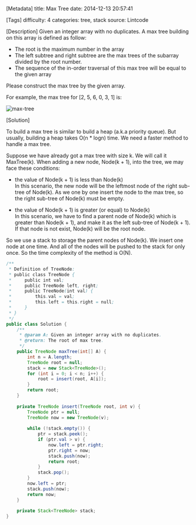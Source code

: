 [Metadata]
title: Max Tree
date: 2014-12-13 20:57:41 

[Tags]
difficulty: 4
categories: tree, stack
source: Lintcode

[Description]
Given an integer array with no duplicates. A max tree building on this array is defined as follow:

* The root is the maximum number in the array
* The left subtree and right subtree are the max trees of the subarray divided by the root number.
* The sequence of the in-order traversal of this max tree will be equal to the given array

Please construct the max tree by the given array.

For example, the max tree for [2, 5, 6, 0, 3, 1] is:

![max-tree](http://wizmann-pic.qiniudn.com/b53706e9543002d016a392a55fcc01c1)

[Solution]

To build a max tree is similar to build a heap (a.k.a priority queue). But usually, building a heap takes O(n * logn) time. We need a faster method to handle a max tree.

Suppose we have already got a max tree with size k. We will call it MaxTree(k). When adding a new node, Node(k + 1), into the tree, we may face these conditions:

* the value of Node(k + 1) is less than Node(k)    
In this scenario, the new node will be the leftmost node of the right sub-tree of Node(k). As we one by one insert the node to the max tree, so the right sub-tree of Node(k) must be empty.

* the value of Node(k + 1) is greater (or equal) to Node(k)      
In this scenario, we have to find a parent node of Node(k) which is greater than Node(k + 1), and make it as the left sub-tree of Node(k + 1). If that node is not exist, Node(k) will be the root node.

So we use a stack to storage the parent nodes of Node(k). We insert one node at one time. And all of the nodes will be pushed to the stack for only once. So the time complexity of the method is O(N).

```java
/**
 * Definition of TreeNode:
 * public class TreeNode {
 *     public int val;
 *     public TreeNode left, right;
 *     public TreeNode(int val) {
 *         this.val = val;
 *         this.left = this.right = null;
 *     }
 * }
 */
public class Solution {
    /**
     * @param A: Given an integer array with no duplicates.
     * @return: The root of max tree.
     */
    public TreeNode maxTree(int[] A) {
        int n = A.length;
        TreeNode root = null;
        stack = new Stack<TreeNode>();
        for (int i = 0; i < n; i++) {
            root = insert(root, A[i]);
        }
        return root;
    }
    
    private TreeNode insert(TreeNode root, int v) {
        TreeNode ptr = null;
        TreeNode now = new TreeNode(v);
        
        while (!stack.empty()) {
            ptr = stack.peek();
            if (ptr.val > v) {
                now.left = ptr.right;
                ptr.right = now;
                stack.push(now);
                return root;
            }
            stack.pop();
        }
        now.left = ptr;
        stack.push(now);
        return now;
    }
    
    private Stack<TreeNode> stack;
}


```
